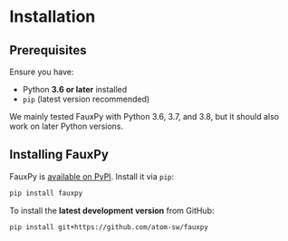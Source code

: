 # Installation

## Prerequisites  

Ensure you have:

- Python **3.6 or later** installed  
- `pip` (latest version recommended)  

We mainly tested FauxPy with Python 3.6, 3.7, and 3.8, but it should
also work on later Python versions.

## Installing FauxPy

FauxPy is [available on PyPI](https://pypi.org/project/fauxpy/). Install it via `pip`:

``` bash
pip install fauxpy
```

To install the **latest development version** from GitHub:

``` bash
pip install git+https://github.com/atom-sw/fauxpy
```
